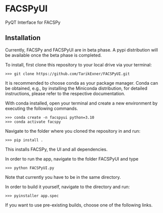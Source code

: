 # FACSPyUI
PyQT Interface for FACSPy

## Installation
Currently, FACSPy and FACSPyUI are in beta phase. A pypi distribution will be available once the beta phase is completed.

To install, first clone this repository to your local drive via your terminal:

```shell
>>> git clone https://github.com/TarikExner/FACSPyUI.git
```

It is recommended to choose conda as your package manager. Conda can be obtained, e.g., by installing the Miniconda distribution, for detailed instructions, please refer to the respective documentation.

With conda installed, open your terminal and create a new environment by executing the following commands.
```shell
>>> conda create -n facspyui python=3.10
>>> conda activate facspy
```

Navigate to the folder where you cloned the repository in and run:
```shell
>>> pip install .
```

This installs FACSPy, the UI and all dependencies.

In order to run the app, navigate to the folder FACSPyUI and type
```shell
>>> python FACSPyUI.py
```
Note that currently you have to be in the same directory.


In order to build it yourself, navigate to the directory and run:
```shell
>>> pyinstaller app.spec
```

If you want to use pre-existing builds, choose one of the following links.

